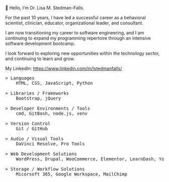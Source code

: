 <p>👋 Hello, I’m Dr. Lisa M. Stedman-Falls.</p>
<p> For the past 10 years, I have led a successful career as a behavioral scientist, clinician, educator, organizational leader, and consultant.</p>
<p> I am now transitioning my career to software engineering, and I am continuing to expand my programming repertoire through an intensive software development bootcamp.</p> 
<p> I look forward to exploring new opportunities within the technology sector, and continuing to learn and grow.</p>

My LinkedIn: https://www.linkedin.com/in/lstedmanfalls/

<pre>
> Languages
    HTML, CSS, JavaScript, Python

> Libraries / Frameworks
    Bootstrap, jQuery

> Developer Environments / Tools
    cmd, GitBash, node.js, venv

> Version Control
    Git / GitHub

> Audio / Visual Tools
    DaVinci Resolve, Pro Tools

> Web Development Solutions
    WordPress, Drupal, WooCommerce, Elementor, LearnDash, Yoast SEO, Google Analytics, WCAG 2.0

> Storage / Workflow Solutions
    Micorsoft 365, Google Workspace, MailChimp
</pre>
